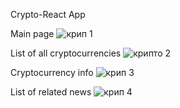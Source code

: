 Crypto-React App

Main page
![крип 1](https://user-images.githubusercontent.com/115109924/195709083-c0f33528-73f1-4c28-8b19-c9d4c5c60f96.jpg)

List of all cryptocurrencies
![крипто 2](https://user-images.githubusercontent.com/115109924/195709235-dbfe8804-c2ad-48a3-bd26-8c0a9452133f.jpg)

Cryptocurrency info
![крип 3](https://user-images.githubusercontent.com/115109924/195709362-ff6eedf8-18c8-464a-a3c8-879ea161dd96.jpg)

List of related news
![крип 4](https://user-images.githubusercontent.com/115109924/195709495-a810d2fb-19c9-4aa8-b7f8-b3981be39e7f.jpg)
